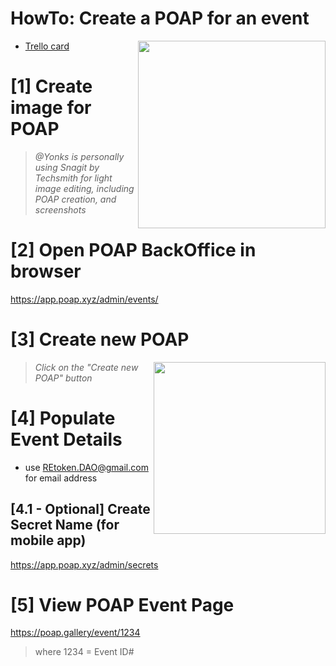 # HowTo: Create a POAP for an event
<img src="https://trello.com/1/cards/614263c496df33684f095cfd/attachments/61625eaa32f5010303bf90e7/download/screenshot_POAP_BackOfficer_REtoken_2021-10-09T2130MDT.png" width=300 align=right>

* [Trello card](https://trello.com/c/JTgyhPOY)

# [1] Create image for POAP
> *@Yonks is personally using Snagit by Techsmith for light image editing, including POAP creation, and screenshots*

# [2] Open POAP BackOffice in browser
https://app.poap.xyz/admin/events/

# [3] Create new POAP
[<img src="https://storage.googleapis.com/poapmedia/tokentowndao-livestream-exclusive-poap-for-streamyard-participants-2021-logo-1633392258356.png" width=275 align=right>](https://github.com/REtokenDAO/projects/tree/main/2021/HeroX/sr5/hardware)

> *Click on the "Create new POAP" button*

# [4] Populate Event Details
- use REtoken.DAO@gmail.com for email address

## [4.1 - Optional] Create Secret Name (for mobile app)
https://app.poap.xyz/admin/secrets

# [5] View POAP Event Page
https://poap.gallery/event/1234
> where 1234 = Event ID#
